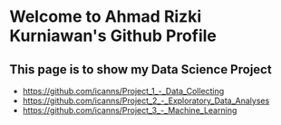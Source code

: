 # Welcome to Ahmad Rizki Kurniawan's Github Profile

## This page is to show my Data Science Project

- https://github.com/icanns/Project_1_-_Data_Collecting
- https://github.com/icanns/Project_2_-_Exploratory_Data_Analyses
- https://github.com/icanns/Project_3_-_Machine_Learning
